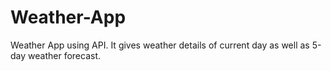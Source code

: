 # Weather-App
Weather App using API. It gives weather details of current day as well as 5-day weather forecast.
